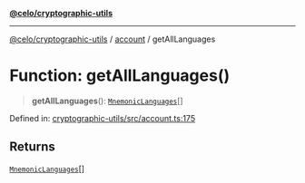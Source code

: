 [**@celo/cryptographic-utils**](../../README.md)

***

[@celo/cryptographic-utils](../../modules.md) / [account](../README.md) / getAllLanguages

# Function: getAllLanguages()

> **getAllLanguages**(): [`MnemonicLanguages`](../enumerations/MnemonicLanguages.md)[]

Defined in: [cryptographic-utils/src/account.ts:175](https://github.com/celo-org/developer-tooling/blob/master/packages/sdk/cryptographic-utils/src/account.ts#L175)

## Returns

[`MnemonicLanguages`](../enumerations/MnemonicLanguages.md)[]
